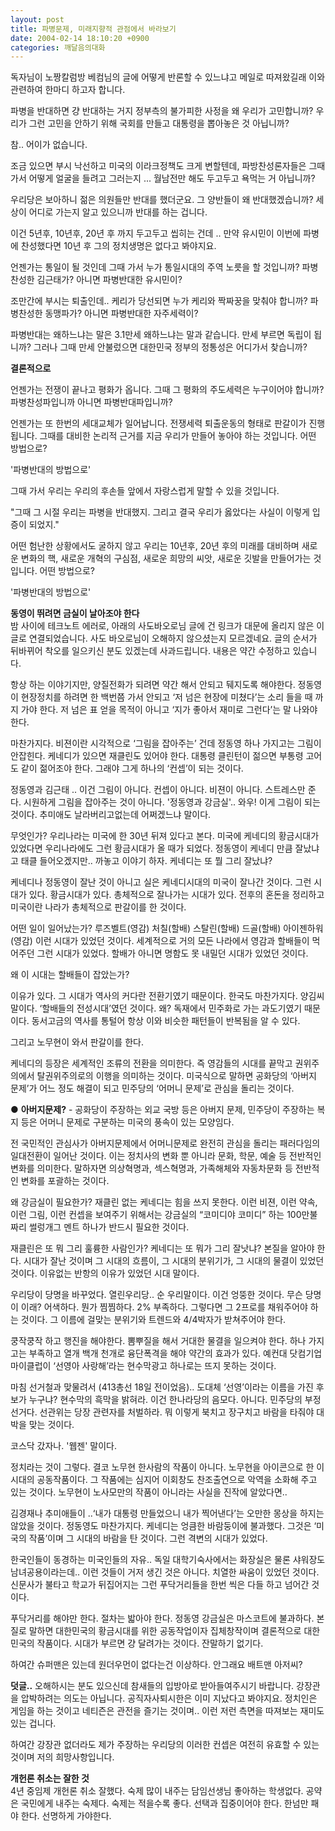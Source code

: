 ```yaml
---
layout: post
title: 파병문제, 미래지향적 관점에서 바라보기
date: 2004-02-14 18:10:20 +0900
categories: 깨달음의대화
---
```

독자님이 노짱칼럼방 베컴님의 글에 어떻게 반론할 수 있느냐고 메일로 따져왔길래 이와 관련하여 한마디 하고자 합니다.

파병을 반대하면 걍 반대하는 거지 정부측의 불가피한 사정을 왜 우리가 고민합니까? 우리가 그런 고민을 안하기 위해 국회를 만들고 대통령을 뽑아놓은 것 아닙니까?     
  
참.. 어이가 없습니다.  
  
  
조금 있으면 부시 낙선하고 미국의 이라크정책도 크게 변할텐데, 파방찬성론자들은 그때가서 어떻게 얼굴을 들려고 그러는지 ... 월남전만 해도 두고두고 욕먹는 거 아닙니까?
   
   
우리당은 보아하니 젊은 의원들만 반대를 했더군요. 그 양반들이 왜 반대했겠습니까? 세상이 어디로 가는지 알고 있으니까 반대를 하는 겁니다.     
  
이건 5년후, 10년후, 20년 후 까지 두고두고 씹히는 건데 .. 만약 유시민이 이번에 파병에 찬성했다면 10년 후 그의 정치생명은 없다고 봐야지요.    
  
언젠가는 통일이 될 것인데 그때 가서 누가 통일시대의 주역 노릇을 할 것입니까? 파병찬성한 김근태가? 아니면 파병반대한 유시민이?    
  
조만간에 부시는 퇴출인데.. 케리가 당선되면 누가 케리와 짝짜꿍을 맞춰야 합니까? 파병찬성한 동맹파가? 아니면 파병반대한 자주세력이?    
  
파병반대는 왜하느냐는 말은 3.1만세 왜하느냐는 말과 같습니다. 만세 부르면 독립이 됩니까? 그러나 그때 만세 안불렀으면 대한민국 정부의 정통성은 어디가서 찾습니까?    
  
**결론적으로**     
  
언젠가는 전쟁이 끝나고 평화가 옵니다. 그때 그 평화의 주도세력은 누구이어야 합니까? 파병찬성파입니까 아니면 파병반대파입니까?    
  
언젠가는 또 한번의 세대교체가 일어납니다. 전쟁세력 퇴출운동의 형태로 판갈이가 진행됩니다. 그때를 대비한 논리적 근거를 지금 우리가 만들어 놓아야 하는 것입니다. 어떤 방법으로? 

'파병반대의 방법으로'    
  
그때 가서 우리는 우리의 후손들 앞에서 자랑스럽게 말할 수 있을 것입니다. 

"그때 그 시절 우리는 파병을 반대했지. 그리고 결국 우리가 옳았다는 사실이 이렇게 입증이 되었지."     
  
어떤 험난한 상황에서도 굴하지 않고 우리는 10년후, 20년 후의 미래를 대비하며 새로운 변화의 핵, 새로운 개혁의 구심점, 새로운 희망의 씨앗, 새로운 깃발을 만들어가는 것입니다. 어떤 방법으로? 

'파병반대의 방법으로'    


**동영이 뛰려면 금실이 날아조야 한다**  
밤 사이에 테크노트 에러로, 아래의 사도바오로님 글에 건 링크가 대문에 올리지 않은 이 글로 연결되었습니다. 사도 바오로님이 오해하지 않으셨는지 모르겠네요. 글의 순서가 뒤바뀌어 착오를 일으키신 분도 있겠는데 사과드립니다. 내용은 약간 수정하고 있습니다.

항상 하는 이야기지만, 양질전화가 되려면 약간 해서 안되고 뒈지도록 해야한다. 정동영이 현장정치를 하려면 한 백번쯤 가서 안되고 ‘저 넘은 현장에 미쳤다’는 소리 들을 때 까지 가야 한다. 저 넘은 표 얻을 목적이 아니고 ‘지가 좋아서 재미로 그런다’는 말 나와야 한다. 

마찬가지다. 비젼이란 시각적으로 ‘그림을 잡아주는’ 건데 정동영 하나 가지고는 그림이 안잡힌다. 케네디가 있으면 재클린도 있어야 한다. 대통령 클린턴이 젊으면 부통령 고어도 같이 젊어조야 한다. 그래야 그게 하나의 ‘컨셉’이 되는 것이다. 

정동영과 김근태 .. 이건 그림이 아니다. 컨셉이 아니다. 비젼이 아니다. 스트레스만 준다. 시원하게 그림을 잡아주는 것이 아니다. '정동영과 강금실'.. 와우! 이게 그림이 되는 것이다. 추미애도 날라버리고없는데 어쩌겠느냐 말이다. 

무엇인가? 우리나라는 미국에 한 30년 뒤져 있다고 본다. 미국에 케네디의 황금시대가 있었다면 우리나라에도 그런 황금시대가 올 때가 되었다. 정동영이 케네디 만큼 잘났냐고 태클 들어오겠지만.. 까놓고 이야기 하자. 케네디는 또 뭘 그리 잘났냐?

케네디나 정동영이 잘난 것이 아니고 실은 케네디시대의 미국이 잘나간 것이다. 그런 시대가 있다. 황금시대가 있다. 총체적으로 잘나가는 시대가 있다. 전후의 혼돈을 정리하고 미국이란 나라가 총체적으로 판갈이를 한 것이다.

어떤 일이 일어났는가? 루즈벨트(영감) 처칠(할배) 스탈린(할배) 드골(할배) 아이젠하워(영감) 이런 시대가 있었던 것이다. 세계적으로 거의 모든 나라에서 영감과 할배들이 먹어주던 그런 시대가 있었다. 할배가 아니면 명함도 못 내밀던 시대가 있었던 것이다. 

왜 이 시대는 할배들이 잡았는가?

이유가 있다. 그 시대가 역사의 커다란 전환기였기 때문이다. 한국도 마찬가지다. 양김씨 말이다. ‘할배들의 전성시대’였던 것이다. 왜? 독재에서 민주화로 가는 과도기였기 때문이다. 동서고금의 역사를 통털어 항상 이와 비슷한 패턴들이 반복됨을 알 수 있다.

그리고 노무현이 와서 판갈이를 한다. 

케네디의 등장은 세계적인 조류의 전환을 의미한다. 즉 영감들의 시대를 끝막고 권위주의에서 탈권위주의로의 이행을 의미하는 것이다. 미국식으로 말하면 공화당의 ‘아버지 문제’가 어느 정도 해결이 되고 민주당의 ‘어머니 문제’로 관심을 돌리는 것이다. 

● **아버지문제?** - 공화당이 주장하는 외교 국방 등은 아버지 문제, 민주당이 주장하는 복지 등은 어머니 문제로 구분하는 미국의 풍속이 있는 모양임다.

전 국민적인 관심사가 아버지문제에서 어머니문제로 완전히 관심을 돌리는 패러다임의 일대전환이 일어난 것이다. 이는 정치사의 변화 뿐 아니라 문화, 학문, 예술 등 전반적인 변화를 의미한다. 말하자면 의상혁명과, 섹스혁명과, 가족해체와 자동차문화 등 전반적인 변화를 포괄하는 것이다.

왜 강금실이 필요한가? 재클린 없는 케네디는 힘을 쓰지 못한다. 이런 비젼, 이런 약속, 이런 그림, 이런 컨셉을 보여주기 위해서는 강금실의 “코미디야 코미디” 하는 100만불짜리 썰렁개그 멘트 하나가 반드시 필요한 것이다. 

재클린은 또 뭐 그리 훌륭한 사람인가? 케네디는 또 뭐가 그리 잘낫냐? 본질을 알아야 한다. 시대가 잘난 것이며 그 시대의 흐름이, 그 시대의 분위기가, 그 시대의 물결이 있었던 것이다. 이유없는 반항의 이유가 있었던 시대 말이다. 

우리당이 당명을 바꾸었다. 열린우리당.. 순 우리말이다. 이건 엉뚱한 것이다. 무슨 당명이 이래? 어색하다. 뭔가 찜찜하다. 2% 부족하다. 그렇다면 그 2프로를 채워주어야 하는 것이다. 그 이름에 걸맞는 분위기와 트렌드와 4/4박자가 받쳐주어야 한다. 

쿵작쿵작 하고 행진을 해야한다. 뽐뿌질을 해서 거대한 물결을 일으켜야 한다. 하나 가지고는 부족하고 열개 백개 천개로 융단폭격을 해야 약간의 효과가 있다. 예컨대 닷컴기업 마이클럽이 ‘선영아 사랑해’라는 현수막광고 하나로는 뜨지 못하는 것이다. 

마침 선거철과 맞물려서 (413총선 18일 전이었음).. 도대체 ‘선영’이라는 이름을 가진 후보가 누구냐? 현수막의 흑막을 밝혀라. 이건 한나라당의 음모다. 아니다. 민주당의 부정선거다. 선관위는 당장 관련자를 처벌하라. 뭐 이렇게 북치고 장구치고 바람을 타줘야 대박을 맞는 것이다. 

코스닥 갔자나. '웹젠' 말이다. 

정치라는 것이 그렇다. 결코 노무현 한사람의 작품이 아니다. 노무현을 아이콘으로 한 이 시대의 공동작품이다. 그 작품에는 심지어 이회창도 찬조출연으로 악역을 소화해 주고 있는 것이다. 노무현이 노사모만의 작품이 아니라는 사실을 진작에 알았다면..

김경재나 추미애들이 ..‘내가 대통령 만들었으니 내가 찍어낸다’는 오만한 몽상을 하지는 않았을 것이다. 정동영도 마찬가지다. 케네디는 엉큼한 바람둥이에 불과했다. 그것은 ‘미국의 작품’이며 그 시대의 바람을 탄 것이다. 그런 격변의 시대가 있었다. 

한국인들이 동경하는 미국인들의 자유.. 독일 대학기숙사에서는 화장실은 물론 샤워장도 남녀공용이라는데.. 이런 것들이 거저 생긴 것은 아니다. 치열한 싸움이 있었던 것이다. 신문사가 불타고 학교가 뒤집어지는 그런 푸닥거리들을 한번 씩은 다들 하고 넘어간 것이다.

푸닥거리를 해야만 한다. 절차는 밟아야 한다. 정동영 강금실은 마스코트에 불과하다. 본질로 말하면 대한민국의 황금시대를 위한 공동작업이자 집체창작이며 결론적으로 대한민국의 작품이다. 시대가 부르면 걍 달려가는 것이다. 잔말하기 없기다.

하여간 슈퍼맨은 있는데 원더우먼이 없다는건 이상하다. 안그래요 배트맨 아저씨?

**덧글..** 오해하시는 분도 있으신데 참새들의 입방아로 받아들여주시기 바랍니다. 강장관을 압박하려는 의도는 아닙니다. 공직자사퇴시한은 이미 지났다고 봐야지요. 정치인은 게임을 하는 것이고 네티즌은 관전을 즐기는 것이며.. 이런 저런 측면을 따져보는 재미도 있는 겁니다. 

하여간 강장관 없더라도 제가 주장하는 우리당의 이러한 컨셉은 여전히 유효할 수 있는 것이며 저의 희망사항입니다. 

**개헌론 취소는 잘한 것**  
4년 중임제 개헌론 취소 잘했다. 숙제 많이 내주는 담임선생님 좋아하는 학생없다. 공약은 국민에게 내주는 숙제다. 숙제는 적을수록 좋다. 선택과 집중이어야 한다. 한넘만 패야 한다. 선명하게 가야한다.